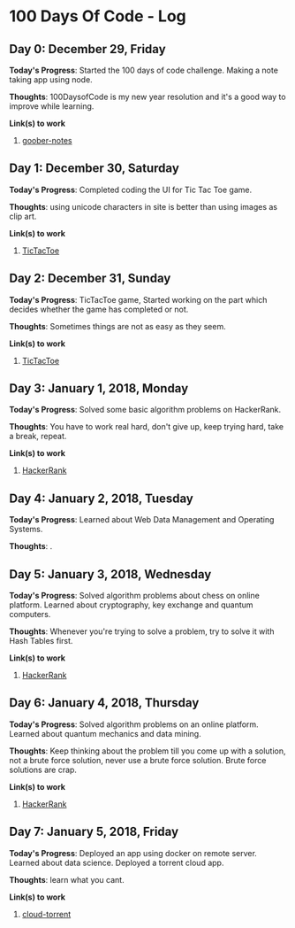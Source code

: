 # 100 Days Of Code - Log

## Day 0: December 29, Friday

**Today's Progress**: Started the 100 days of code challenge. Making a note taking app using node.

**Thoughts**: 100DaysofCode is my new year resolution and it's a good way to improve while learning.

**Link(s) to work**

1. [goober-notes](https://github.com/skywalker212/goober-notes)

## Day 1: December 30, Saturday

**Today's Progress**: Completed coding the UI for Tic Tac Toe game.

**Thoughts**: using unicode characters in site is better than using images as clip art.

**Link(s) to work**

1. [TicTacToe](https://github.com/skywalker212/TicTacToe)

## Day 2: December 31, Sunday

**Today's Progress**: TicTacToe game, Started working on the part which decides whether the game has completed or not.

**Thoughts**: Sometimes things are not as easy as they seem.

**Link(s) to work**

1. [TicTacToe](https://github.com/skywalker212/TicTacToe)

## Day 3: January 1, 2018, Monday

**Today's Progress**: Solved some basic algorithm problems on HackerRank.

**Thoughts**: You have to work real hard, don't give up, keep trying hard, take a break, repeat.

**Link(s) to work**

1. [HackerRank](https://www.hackerrank.com/skywalker212)

## Day 4: January 2, 2018, Tuesday

**Today's Progress**: Learned about Web Data Management and Operating Systems.

**Thoughts**: .

## Day 5: January 3, 2018, Wednesday

**Today's Progress**: Solved algorithm problems about chess on online platform. Learned about cryptography, key exchange and quantum computers.

**Thoughts**: Whenever you're trying to solve a problem, try to solve it with Hash Tables first.

**Link(s) to work**

1. [HackerRank](https://www.hackerrank.com/skywalker212)

## Day 6: January 4, 2018, Thursday

**Today's Progress**: Solved algorithm problems on an online platform. Learned about quantum mechanics and data mining.

**Thoughts**: Keep thinking about the problem till you come up with a solution, not a brute force solution, never use a brute force solution. Brute force solutions are crap.

**Link(s) to work**

1. [HackerRank](https://www.hackerrank.com/skywalker212)

## Day 7: January 5, 2018, Friday

**Today's Progress**: Deployed an app using docker on remote server. Learned about data science. Deployed a torrent cloud app.

**Thoughts**: learn what you cant.

**Link(s) to work**

1. [cloud-torrent](https://github.com/jpillora/cloud-torrent)
